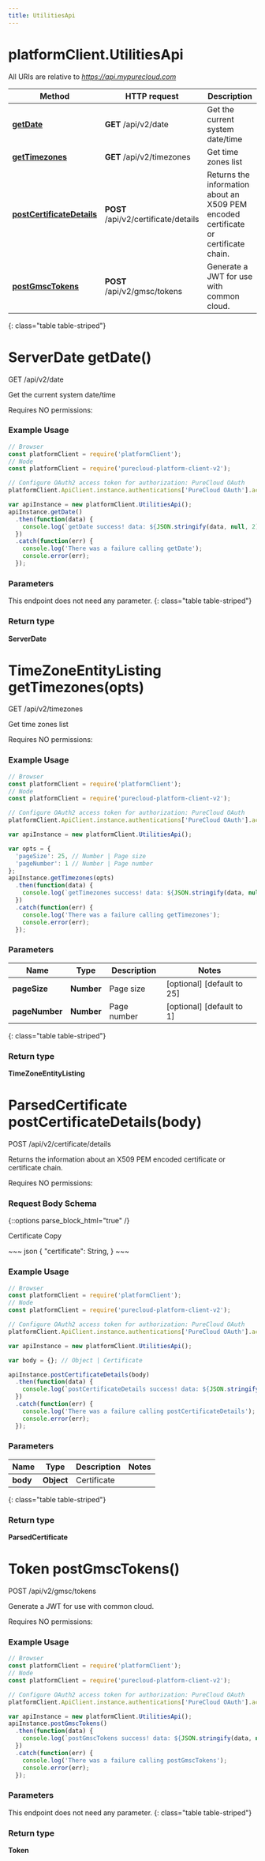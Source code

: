 ```yaml
---
title: UtilitiesApi
---
```

# platformClient.UtilitiesApi

All URIs are relative to *https://api.mypurecloud.com*

| Method | HTTP request | Description |
| ------------- | ------------- | ------------- |
[**getDate**](UtilitiesApi.html#getDate) | **GET** /api/v2/date | Get the current system date/time
[**getTimezones**](UtilitiesApi.html#getTimezones) | **GET** /api/v2/timezones | Get time zones list
[**postCertificateDetails**](UtilitiesApi.html#postCertificateDetails) | **POST** /api/v2/certificate/details | Returns the information about an X509 PEM encoded certificate or certificate chain.
[**postGmscTokens**](UtilitiesApi.html#postGmscTokens) | **POST** /api/v2/gmsc/tokens | Generate a JWT for use with common cloud.
{: class="table table-striped"}

<a name="getDate"></a>

# ServerDate getDate()



GET /api/v2/date

Get the current system date/time



Requires NO permissions: 




### Example Usage

~~~ javascript
// Browser
const platformClient = require('platformClient');
// Node
const platformClient = require('purecloud-platform-client-v2');

// Configure OAuth2 access token for authorization: PureCloud OAuth
platformClient.ApiClient.instance.authentications['PureCloud OAuth'].accessToken = 'YOUR ACCESS TOKEN';

var apiInstance = new platformClient.UtilitiesApi();
apiInstance.getDate()
  .then(function(data) {
    console.log(`getDate success! data: ${JSON.stringify(data, null, 2)}`);
  })
  .catch(function(err) {
  	console.log('There was a failure calling getDate');
    console.error(err);
  });

~~~

### Parameters

This endpoint does not need any parameter.
{: class="table table-striped"}

### Return type

**ServerDate**

<a name="getTimezones"></a>

# TimeZoneEntityListing getTimezones(opts)



GET /api/v2/timezones

Get time zones list



Requires NO permissions: 




### Example Usage

~~~ javascript
// Browser
const platformClient = require('platformClient');
// Node
const platformClient = require('purecloud-platform-client-v2');

// Configure OAuth2 access token for authorization: PureCloud OAuth
platformClient.ApiClient.instance.authentications['PureCloud OAuth'].accessToken = 'YOUR ACCESS TOKEN';

var apiInstance = new platformClient.UtilitiesApi();

var opts = { 
  'pageSize': 25, // Number | Page size
  'pageNumber': 1 // Number | Page number
};
apiInstance.getTimezones(opts)
  .then(function(data) {
    console.log(`getTimezones success! data: ${JSON.stringify(data, null, 2)}`);
  })
  .catch(function(err) {
  	console.log('There was a failure calling getTimezones');
    console.error(err);
  });

~~~

### Parameters


| Name | Type | Description  | Notes |
| ------------- | ------------- | ------------- | ------------- |
 **pageSize** | **Number** | Page size | [optional] [default to 25] |
 **pageNumber** | **Number** | Page number | [optional] [default to 1] |
{: class="table table-striped"}

### Return type

**TimeZoneEntityListing**

<a name="postCertificateDetails"></a>

# ParsedCertificate postCertificateDetails(body)



POST /api/v2/certificate/details

Returns the information about an X509 PEM encoded certificate or certificate chain.



Requires NO permissions: 



### Request Body Schema

{::options parse_block_html="true" /}

<script type="text/javascript">
	function copyCertificateExample() {
		var $temp = $("<textarea>");
		$("body").append($temp);
		$temp.val($('#CertificateExample').text()).select();
		document.execCommand("copy");
		$temp.remove();
	}
</script>

Certificate <a style="cursor: pointer" onclick="copyCertificateExample()">Copy</a>

<div id="CertificateExample" style="max-height: 250px; overflow-y: scroll;">
~~~ json
{ 
  "certificate": String, 
}
~~~
</div>


### Example Usage

~~~ javascript
// Browser
const platformClient = require('platformClient');
// Node
const platformClient = require('purecloud-platform-client-v2');

// Configure OAuth2 access token for authorization: PureCloud OAuth
platformClient.ApiClient.instance.authentications['PureCloud OAuth'].accessToken = 'YOUR ACCESS TOKEN';

var apiInstance = new platformClient.UtilitiesApi();

var body = {}; // Object | Certificate

apiInstance.postCertificateDetails(body)
  .then(function(data) {
    console.log(`postCertificateDetails success! data: ${JSON.stringify(data, null, 2)}`);
  })
  .catch(function(err) {
  	console.log('There was a failure calling postCertificateDetails');
    console.error(err);
  });

~~~

### Parameters


| Name | Type | Description  | Notes |
| ------------- | ------------- | ------------- | ------------- |
 **body** | **Object** | Certificate |  |
{: class="table table-striped"}

### Return type

**ParsedCertificate**

<a name="postGmscTokens"></a>

# Token postGmscTokens()



POST /api/v2/gmsc/tokens

Generate a JWT for use with common cloud.



Requires NO permissions: 




### Example Usage

~~~ javascript
// Browser
const platformClient = require('platformClient');
// Node
const platformClient = require('purecloud-platform-client-v2');

// Configure OAuth2 access token for authorization: PureCloud OAuth
platformClient.ApiClient.instance.authentications['PureCloud OAuth'].accessToken = 'YOUR ACCESS TOKEN';

var apiInstance = new platformClient.UtilitiesApi();
apiInstance.postGmscTokens()
  .then(function(data) {
    console.log(`postGmscTokens success! data: ${JSON.stringify(data, null, 2)}`);
  })
  .catch(function(err) {
  	console.log('There was a failure calling postGmscTokens');
    console.error(err);
  });

~~~

### Parameters

This endpoint does not need any parameter.
{: class="table table-striped"}

### Return type

**Token**

